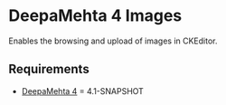 # DeepaMehta 4 Images

Enables the browsing and upload of images in CKEditor.

## Requirements

  * [DeepaMehta 4](http://github.com/jri/deepamehta) = 4.1-SNAPSHOT
